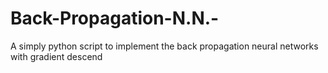 # Back-Propagation-N.N.-
A simply python script to implement the back propagation neural networks with gradient descend
